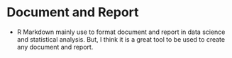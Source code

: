 # Document and Report

- R Markdown mainly use to format document and report in data science and statistical analysis. But, I think it is a great tool to be used to create any document and report.